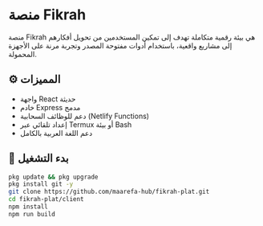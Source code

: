 # منصة Fikrah

منصة Fikrah هي بيئة رقمية متكاملة تهدف إلى تمكين المستخدمين من تحويل أفكارهم إلى مشاريع واقعية، باستخدام أدوات مفتوحة المصدر وتجربة مرنة على الأجهزة المحمولة.

## ⚙️ المميزات

- واجهة React حديثة
- خادم Express مدمج
- دعم للوظائف السحابية (Netlify Functions)
- إعداد تلقائي عبر Termux أو بيئة Bash
- دعم اللغة العربية بالكامل

## 🚀 بدء التشغيل

```bash
pkg update && pkg upgrade
pkg install git -y
git clone https://github.com/maarefa-hub/fikrah-plat.git
cd fikrah-plat/client
npm install
npm run build
